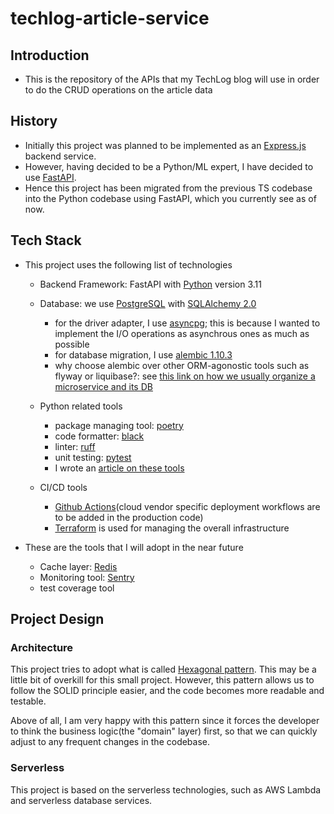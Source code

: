 # techlog-article-service

## Introduction
- This is the repository of the APIs that my TechLog blog will use in order to do the CRUD operations on the article data


## History
- Initially this project was planned to be implemented as an [Express.js](https://expressjs.com/) backend service.
- However, having decided to be a Python/ML expert, I have decided to use [FastAPI](https://fastapi.tiangolo.com/).
- Hence this project has been migrated from the previous TS codebase into the Python codebase using FastAPI, which you currently see as of now.


## Tech Stack
- This project uses the following list of technologies
  - Backend Framework: FastAPI with [Python](https://www.python.org/) version 3.11
  - Database: we use [PostgreSQL](https://www.postgresql.org/) with [SQLAlchemy 2.0](https://docs.sqlalchemy.org/en/20/)
    - for the driver adapter, I use [asyncpg]((https://docs.sqlalchemy.org/en/20/dialects/postgresql.html#module-sqlalchemy.dialects.postgresql.asyncpg)); this is because I wanted to implement the I/O operations as asynchrous ones as much as possible
    - for database migration, I use [alembic 1.10.3](https://alembic.sqlalchemy.org/en/latest/)
    - why choose alembic over other ORM-agonostic tools such as flyway or liquibase?: see [this link on how we usually organize a microservice and its DB](https://www.prisma.io/dataguide/managing-databases/microservices-vs-monoliths#how-do-microservices-affect-database-architecture)

  - Python related tools
    - package managing tool: [poetry](https://python-poetry.org/)
    - code formatter: [black](https://black.readthedocs.io/en/stable/)
    - linter: [ruff](https://beta.ruff.rs/docs/)
    - unit testing: [pytest](https://pytest.org/)
    - I wrote an [article on these tools](https://dev.to/uponthesky/python-how-to-begin-your-new-python-project-4607)

  - CI/CD tools
    - [Github Actions](https://docs.github.com/en/actions)(cloud vendor specific deployment workflows are to be added in the production code)
    - [Terraform](https://www.terraform.io/) is used for managing the overall infrastructure

- These are the tools that I will adopt in the near future
  - Cache layer: [Redis](https://redis.io/)
  - Monitoring tool: [Sentry](https://sentry.io/welcome/)
  - test coverage tool


## Project Design

### Architecture
This project tries to adopt what is called [Hexagonal pattern](https://en.wikipedia.org/wiki/Hexagonal_architecture_(software)). This may be a little bit of overkill for this small project. However, this pattern allows us to follow the SOLID principle easier, and the code becomes more readable and testable.

Above of all, I am very happy with this pattern since it forces the developer to think the business logic(the "domain" layer) first, so that we can quickly adjust to any frequent changes in the codebase.

### Serverless
This project is based on the serverless technologies, such as AWS Lambda and serverless database services.
